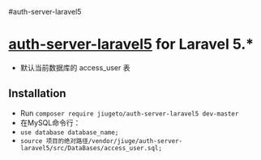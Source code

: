 #auth-server-laravel5

# [auth-server-laravel5](https://coding.net/u/946493655/p/auth-server-laravel5/) for Laravel 5.*

- 默认当前数据库的 access_user 表

## Installation
- Run `composer require jiugeto/auth-server-laravel5 dev-master`
- 在MySQL命令行：
- `use database database_name;`
- `source 项目的绝对路径/vendor/jiuge/auth-server-laravel5/src/DataBases/access_user.sql;`